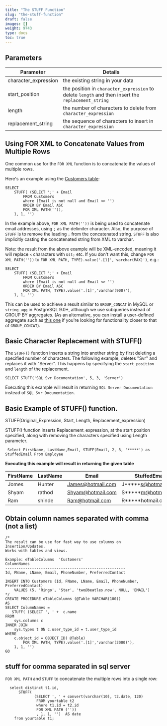 ```yaml
---
title: "The STUFF Function"
slug: "the-stuff-function"
draft: false
images: []
weight: 9743
type: docs
toc: true
---
```


## Parameters
| Parameter | Details |
| ------ | ------ |
| character_expression  | the existing string in your data   |
| start_position | the position in `character_expression` to delete `length` and then insert the `replacement_string` |
| length | the number of characters to delete from `character_expression` |
| replacement_string | the sequence of characters to insert in `character_expression` |


## Using FOR XML to Concatenate Values from Multiple Rows
One common use for the `FOR XML` function is to concatenate the values of multiple rows. 

Here's an example using the [Customers table](https://www.wikiod.com/sql/example-databases-and-tables): 


    SELECT 
        STUFF( (SELECT ';' + Email
            FROM Customers 
            where (Email is not null and Email <> '')
            ORDER BY Email ASC 
            FOR XML PATH('')), 
        1, 1, '')

In the example above, `FOR XML PATH(''))` is being used to concatenate email addresses, using `;` as the delimiter character. Also, the purpose of `STUFF` is to remove the leading `;` from the concatenated string. `STUFF` is also implicitly casting the concatenated string from XML to varchar.

Note: the result from the above example will be XML-encoded, meaning it will replace `<` characters with `&lt;` etc. If you don't want this, change `FOR XML PATH(''))` to `FOR XML PATH, TYPE).value('.[1]','varchar(MAX)')`, e.g.: 


    SELECT 
        STUFF( (SELECT ';' + Email
            FROM Customers 
            where (Email is not null and Email <> '')
            ORDER BY Email ASC 
            FOR XML PATH, TYPE).value('.[1]','varchar(900)'),
        1, 1, '')

This can be used to achieve a result similar to `GROUP_CONCAT` in MySQL or `string_agg` in PostgreSQL 9.0+, although we use subqueries instead of GROUP BY aggregates. (As an alternative, you can install a user-defined aggregate such as [this one](https://groupconcat.codeplex.com/) if you're looking for functionality closer to that of `GROUP_CONCAT`).

## Basic Character Replacement with STUFF()
The `STUFF()` function inserts a string into another string by first deleting a specified number of characters.  The following example, deletes "Svr" and replaces it with "Server". This happens by specifying the `start_position` and `length` of the replacement. 

    SELECT STUFF('SQL Svr Documentation', 5, 3, 'Server')

Executing this example will result in returning `SQL Server Documentation` instead of `SQL Svr Documentation.` 

## Basic Example of STUFF() function.
STUFF(Original_Expression, Start, Length, Replacement_expression)

STUFF() function inserts Replacement_expression, at the start position specified, along with removing the characters specified using Length parameter.

     Select FirstName, LastName,Email, STUFF(Email, 2, 3, '*****') as StuffedEmail From Employee

**Executing this example will result in returning the given table**

| FirstName | LastName | Email |StuffedEmail |
| ------ | ------ | ------ | ------ |
| Jomes   | Hunter   |James@hotmail.com| J*****s@hotmail.com|
| Shyam   | rathod   |Shyam@hotmail.com| S*****m@hotmail.com|
| Ram   | shinde   |Ram@hotmail.com| R*****hotmail.com|







## Obtain column names separated with comma (not a list)
    /*
    The result can be use for fast way to use columns on Insertion/Updates.
    Works with tables and views.

    Example: eTableColumns  'Customers'
    ColumnNames
    ------------------------------------------------------
    Id, FName, LName, Email, PhoneNumber, PreferredContact

    INSERT INTO Customers (Id, FName, LName, Email, PhoneNumber, PreferredContact)
        VALUES (5, 'Ringo', 'Star', 'two@beatles.now', NULL, 'EMAIL')
    */
    CREATE PROCEDURE eTableColumns (@Table VARCHAR(100))
    AS
    SELECT ColumnNames = 
       STUFF( (SELECT ', ' +  c.name
    FROM    
        sys.columns c
    INNER JOIN 
        sys.types t ON c.user_type_id = t.user_type_id
    WHERE
        c.object_id = OBJECT_ID( @Table)
            FOR XML PATH, TYPE).value('.[1]','varchar(2000)'),
        1, 1, '')
    GO



## stuff for comma separated in sql server
`FOR XML PATH` and `STUFF` to concatenate the multiple rows into a single row: 

 

      select distinct t1.id,
          STUFF(
                 (SELECT ', ' + convert(varchar(10), t2.date, 120)
                  FROM yourtable t2
                  where t1.id = t2.id
                  FOR XML PATH (''))
                  , 1, 1, '')  AS date
        from yourtable t1;

